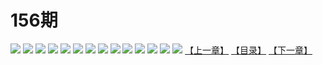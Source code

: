 # 156期
![](https://mao.mhtupian.com/uploads/img/7563/74823/001.jpg)
![](https://mao.mhtupian.com/uploads/img/7563/74823/002.jpg)
![](https://mao.mhtupian.com/uploads/img/7563/74823/003.jpg)
![](https://mao.mhtupian.com/uploads/img/7563/74823/004.jpg)
![](https://mao.mhtupian.com/uploads/img/7563/74823/005.jpg)
![](https://mao.mhtupian.com/uploads/img/7563/74823/006.jpg)
![](https://mao.mhtupian.com/uploads/img/7563/74823/007.jpg)
![](https://mao.mhtupian.com/uploads/img/7563/74823/008.jpg)
![](https://mao.mhtupian.com/uploads/img/7563/74823/009.jpg)
![](https://mao.mhtupian.com/uploads/img/7563/74823/010.jpg)
![](https://mao.mhtupian.com/uploads/img/7563/74823/011.jpg)
![](https://mao.mhtupian.com/uploads/img/7563/74823/012.jpg)
![](https://mao.mhtupian.com/uploads/img/7563/74823/013.jpg)
![](https://mao.mhtupian.com/uploads/img/7563/74823/014.jpg)
[【上一章】](./126.md)
[【目录】](./READMD.md)
[【下一章】](./128.md)
